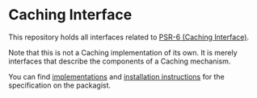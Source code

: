 Caching Interface
==============

This repository holds all interfaces related to [PSR-6 (Caching Interface)][psr-link].

Note that this is not a Caching implementation of its own. It is merely interfaces that describe the components of a Caching mechanism.

You can find [implementations][implementation-link] and [installation instructions][package-link] for the specification on the packagist.

[psr-link]: https://www.php-fig.org/psr/psr-6/
[package-link]: https://packagist.org/packages/psr/cache
[implementation-link]: https://packagist.org/providers/psr/cache-implementation

